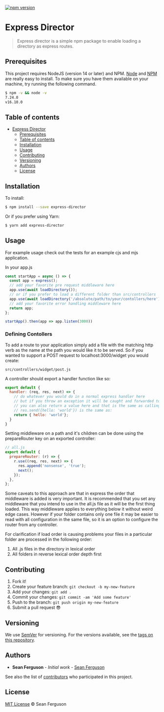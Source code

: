 [![npm version](https://badge.fury.io/js/angular2-expandable-list.svg)](https://badge.fury.io/js/angular2-expandable-list)

# Express Director

> Express director is a simple npm package to enable loading a directory as express routes.

## Prerequisites

This project requires NodeJS (version 14 or later) and NPM.
[Node](http://nodejs.org/) and [NPM](https://npmjs.org/) are really easy to install.
To make sure you have them available on your machine,
try running the following command.

```sh
$ npm -v && node -v
7.24.0
v16.10.0
```

## Table of contents

- [Express Director](#express-director)
  - [Prerequisites](#prerequisites)
  - [Table of contents](#table-of-contents)
  - [Installation](#installation)
  - [Usage](#usage)
  - [Contributing](#contributing)
  - [Versioning](#versioning)
  - [Authors](#authors)
  - [License](#license)

## Installation

To install:

```sh
$ npm install --save express-director
```

Or if you prefer using Yarn:

```sh
$ yarn add express-director
```

## Usage

For example usage check out the tests for an example cjs and mjs application.

In your app.js

```js
const startApp = async () => {
  const app = express();
  // add your favorite pre request middleware here
  app.use(await loadDirectory());
  // or if you prefer to load a different folder than src/controllers
  app.use(await loadDirectory('/absolute/path/to/your/contollers/here'));
  // add your favorite error handling middleware here
  return app;
};

startApp().then(app => app.listen(3000))
```

### Defining Contollers

To add a route to your application simply add a file with the matching http verb as the name at the path you would like it to be served. So if you wanted to support a POST request to localhost:3000/widget you would create:

```
src/controllers/widget/post.js
```

A controller should export a handler function like so:

```js
export default {
  handler: (req, res, next) => {
    // do whatever you would do in a normal express handler here
    // but if you throw an exception it will be caught and forwarded to any error middleware you have defined
    // you can also return a value here and that is the same as calling res.send with it
    // res.send({hello: 'world'}) is the same as:
    return { hello: 'world'};
  }
}
```

Setting middleware on a path and it's children can be done using the prepareRouter key on an exported controller:

```js
// all.js
export default {
  prepareRouter: (r) => {
    r.use((req, res, next) => {
      res.append('nonsense', 'true');
      next();
    });
  },
};
```

Some caveats to this approach are that in express the order that middleware is added is very important. It is recommended that you set any middleware that you intend to use in the all.js file as it will be the first thing loaded. This way middleware applies to everything below it without weird edge cases. However if your folder contains only one file it may be easier to read with all configuration in the same file, so it is an option to configure the router from any controller.

For clarification if load order is causing problems your files in a particular folder are processed in the following order:

1. All .js files in the directory in lexical order
2. All folders in reverse lexical order depth first


## Contributing

1.  Fork it!
2.  Create your feature branch: `git checkout -b my-new-feature`
3.  Add your changes: `git add .`
4.  Commit your changes: `git commit -am 'Add some feature'`
5.  Push to the branch: `git push origin my-new-feature`
6.  Submit a pull request :sunglasses:

## Versioning

We use [SemVer](http://semver.org/) for versioning. For the versions available, see the [tags on this repository](https://github.com/your/project/tags).

## Authors

* **Sean Ferguson** - *Initial work* - [Sean Ferguson](https://github.com/FergusonSean)

See also the list of [contributors](https://github.com/FergusonSean/express-director/contributors) who participated in this project.

## License

[MIT License](https://andreasonny.mit-license.org/2019) © Sean Ferguson
